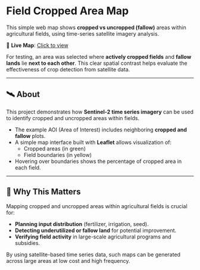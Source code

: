 # Field Cropped Area Map

This simple web map shows **cropped vs uncropped (fallow)** areas within agricultural fields, using time-series satellite imagery analysis.

🔗 **Live Map**: [Click to view](https://goswamishreyas.github.io/Field_cropped_area_/)

For testing, an area was selected where **actively cropped fields** and **fallow lands** lie **next to each other**. This clear spatial contrast helps evaluate the effectiveness of crop detection from satellite data.

---

## 🛰️ About

This project demonstrates how **Sentinel-2 time series imagery** can be used to identify cropped and uncropped areas within fields.

- The example AOI (Area of Interest) includes neighboring **cropped and fallow** plots.
- A simple map interface built with **Leaflet** allows visualization of:
  - Cropped areas (in green)
  - Field boundaries (in yellow)
- Hovering over boundaries shows the percentage of cropped area in each field.

---

## 🌱 Why This Matters

Mapping cropped and uncropped areas within agricultural fields is crucial for:

- **Planning input distribution** (fertilizer, irrigation, seed).
- **Detecting underutilized or fallow land** for potential improvement.
- **Verifying field activity** in large-scale agricultural programs and subsidies.

By using satellite-based time series data, such maps can be generated across large areas at low cost and high frequency.

